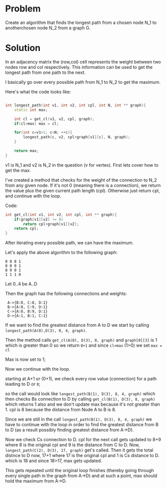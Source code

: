 # Problem 

Create an algorithm that finds the longest path from a chosen node N_1 to anotherchosen node N_2 from a graph G.

# Solution

In an adjacency matrix the (row,col) cell represents the weight between two nodes row and col respectively. This information can be used to get the longest path from one path to the next.

I basically go over every possible path from N_1 to N_2 to get the maximum.

Here's what the code looks like:

```cpp

int longest_path(int v1, int v2, int cpl, int N, int ** graph){
    static int max;

    int cl = get_cl(v1, v2, cpl, graph);
    if(cl>max) max = cl;

    for(int c=v1+1; c<N; ++c){
        longest_path(c, v2, cpl+graph[v1][c], N, graph);
    }

    return max;
}

```

v1 is N_1 and v2 is N_2 in the question (v for vertex). First lets cover how to get the max.

I've created a method that checks for the weight of the connection to N_2 from any given node. If it's not 0 (meaning there is a connection), we return the value plus the given current path length (cpl). Otherwise just return cpl, and continue with the loop.

Code:
```cpp
int get_cl(int v1, int v2, int cpl, int ** graph){
    if(graph[v1][v2] != 0)
        return cpl+graph[v1][v2];
    return cpl;
}
```

After iterating every possible path, we can have the maximum.

Let's apply the above algorithm to the following graph:

```
0 8 8 1 
8 0 9 1 
8 9 0 1 
1 1 1 0 
```

Let 0..4 be A..D

Then the graph has the following connections and weights:

```
 A->{B:8, C:8, D:1}
 B->{A:8, C:9, D:1}
 C->{A:8, B:9, D:1}
 D->{A:1, B:1, C:1}
```

If we want to find the greatest distance from A to D we start by calling `longest_path(A(0),D(3), 0, 4, graph)`.

Then the method calls `get_cl(A(0), D(3), 0, graph)` and `graph[0][3]` is 1 which is greater than 0 so we return `0+1` and since `cl>max` (1>0) we set `max = cl`

Max is now set to 1;

Now we continue with the loop.

starting at A+1 or (0+1), we check every row value (connection) for a path leading to D or `0`;

so the call would look like `longest_path(B(1), D(3), 8, 4, graph)` which then checks Bs connection to D by calling `get_cl(B(1), D(3), 8, graph)` which returns 1 also and we don't update max because it's not greater than 1. cpl is 8 because the distance from Node A to B is 8.

Since we are still in the call `longest_path(B(1), D(3), 8, 4, graph)` we have to continue with the loop in order to find the greatest distance from B to D (as a result possibly finding greatest distance from A->D).

Now we check Cs connection to D. cpl for the next call gets updated to 8+9 where 8 is the original cpl and 9 is the distance from C to D. Now, `longest_path(C(2), D(3), 17, graph)` get's called. Then it gets the total distnce to D now, 17+1 where 17 is the original cpl and 1 is Cs distance to D. which is 18 and since 18>17, max gets updated.


This gets repeated until the original loop finishes (thereby going through every single path in the graph from A->D) and at such a point, max should hold the maximum from A->D.











